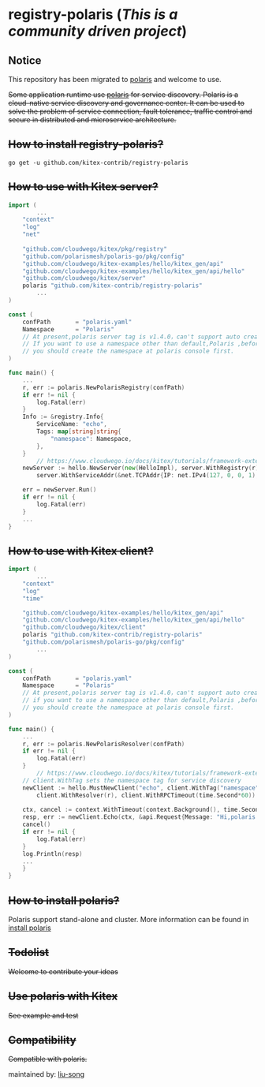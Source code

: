 # registry-polaris (*This is a community driven project*)

## Notice 

This repository has been migrated to [polaris](https://github.com/kitex-contrib/polaris) and welcome to use.

~~Some application runtime use [polaris](https://github.com/polarismesh/polaris) for service discovery. Polaris is a cloud-native service discovery and governance center. 
It can be used to solve the problem of service connection, fault tolerance, traffic control and secure in distributed and microservice architecture.~~

## ~~How to install registry-polaris?~~
```
go get -u github.com/kitex-contrib/registry-polaris
```

## ~~How to use with Kitex server?~~

```go
import (
        ...
   	"context"
   	"log"
   	"net"
   
   	"github.com/cloudwego/kitex/pkg/registry"
   	"github.com/polarismesh/polaris-go/pkg/config"
   	"github.com/cloudwego/kitex-examples/hello/kitex_gen/api"
   	"github.com/cloudwego/kitex-examples/hello/kitex_gen/api/hello"
   	"github.com/cloudwego/kitex/server"
   	polaris "github.com/kitex-contrib/registry-polaris"
        ...
)

const (
	confPath       = "polaris.yaml"
	Namespace      = "Polaris"
	// At present,polaris server tag is v1.4.0，can't support auto create namespace,
	// If you want to use a namespace other than default,Polaris ,before you register an instance,
	// you should create the namespace at polaris console first.
)

func main() {
    ...
	r, err := polaris.NewPolarisRegistry(confPath)
	if err != nil {
		log.Fatal(err)
	}
	Info := &registry.Info{
		ServiceName: "echo",
		Tags: map[string]string{
			"namespace": Namespace,
		},
	}
        // https://www.cloudwego.io/docs/kitex/tutorials/framework-exten/service_discovery/#usage-example
	newServer := hello.NewServer(new(HelloImpl), server.WithRegistry(r), server.WithRegistryInfo(Info),
		server.WithServiceAddr(&net.TCPAddr{IP: net.IPv4(127, 0, 0, 1), Port: 8888}))

	err = newServer.Run()
	if err != nil {
		log.Fatal(err)
	}
	...
}
```


## ~~How to use with Kitex client?~~

```go
import (
        ...
	"context"
	"log"
	"time"

	"github.com/cloudwego/kitex-examples/hello/kitex_gen/api"
	"github.com/cloudwego/kitex-examples/hello/kitex_gen/api/hello"
	"github.com/cloudwego/kitex/client"
	polaris "github.com/kitex-contrib/registry-polaris"
	"github.com/polarismesh/polaris-go/pkg/config"
        ...
)

const (
	confPath       = "polaris.yaml"
	Namespace      = "Polaris"
	// At present,polaris server tag is v1.4.0，can't support auto create namespace,
	// if you want to use a namespace other than default,Polaris ,before you register an instance,
	// you should create the namespace at polaris console first.
)

func main() {
    ...
	r, err := polaris.NewPolarisResolver(confPath)
	if err != nil {
		log.Fatal(err)
	}
        // https://www.cloudwego.io/docs/kitex/tutorials/framework-exten/service_discovery/#usage-example
	// client.WithTag sets the namespace tag for service discovery
	newClient := hello.MustNewClient("echo", client.WithTag("namespace", Namespace),
		client.WithResolver(r), client.WithRPCTimeout(time.Second*60))
	
	ctx, cancel := context.WithTimeout(context.Background(), time.Second*60)
	resp, err := newClient.Echo(ctx, &api.Request{Message: "Hi,polaris!"})
	cancel()
	if err != nil {
		log.Fatal(err)
	}
	log.Println(resp)
	...
	}
}

```
## ~~How to install polaris?~~
Polaris support stand-alone and cluster. More information can be found in [install polaris](https://polarismesh.cn/zh/doc/%E5%BF%AB%E9%80%9F%E5%85%A5%E9%97%A8/%E5%AE%89%E8%A3%85%E6%9C%8D%E5%8A%A1%E7%AB%AF/%E5%AE%89%E8%A3%85%E5%8D%95%E6%9C%BA%E7%89%88.html#%E5%8D%95%E6%9C%BA%E7%89%88%E5%AE%89%E8%A3%85)

## ~~Todolist~~
~~Welcome to contribute your ideas~~

## ~~Use polaris with Kitex~~

~~See example and test~~
  
## ~~Compatibility~~

~~Compatible with polaris.~~

maintained by: [liu-song](https://github.com/liu-song)
